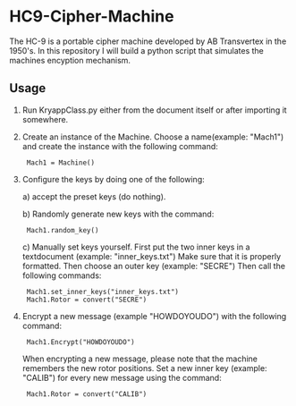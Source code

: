 # HC9-Cipher-Machine
The HC-9 is a portable cipher machine developed by AB Transvertex in the 1950's. In this repository I will build a python script that simulates the machines encyption mechanism.


## Usage
1) Run KryappClass.py either from the document itself or after importing it somewhere.

2) Create an instance of the Machine.
    Choose a name(example: "Mach1") and create the instance with the following command:
    
        Mach1 = Machine()

3) Configure the keys by doing one of the following:

    a) accept the preset keys (do nothing).
    
    b) Randomly generate new keys with the command:

        Mach1.random_key()

    c) Manually set keys yourself.
        First put the two inner keys in a textdocument (example: "inner_keys.txt") Make sure that it is properly formatted. Then choose an outer key (example: "SECRE")  Then call the following commands:
        
        Mach1.set_inner_keys("inner_keys.txt")
        Mach1.Rotor = convert("SECRE")

4) Encrypt a new message (example "HOWDOYOUDO") with the following command:
    
        Mach1.Encrypt("HOWDOYOUDO")

    When encrypting a new message, please note that the machine remembers the new rotor positions. Set a new inner key (example: "CALIB") for every new message using the command:

        Mach1.Rotor = convert("CALIB")

